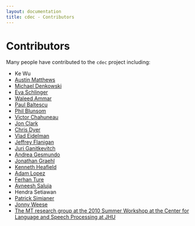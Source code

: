 ```yaml
---
layout: documentation
title: cdec - Contributors
---
```

# Contributors

Many people have contributed to the `cdec` project including:

  - Ke Wu
  - [Austin Matthews](http://armatthews.com/)
  - [Michael Denkowski](http://www.cs.cmu.edu/~mdenkows/)
  - [Eva Schlinger](http://www.contrib.andrew.cmu.edu/~eschling/)
  - [Waleed Ammar](http://www.cs.cmu.edu/~wammar/)
  - [Paul Baltescu](https://www.cs.ox.ac.uk/people/paul.baltescu/)
  - [Phil Blunsom](http://www.cs.ox.ac.uk/people/phil.blunsom/)
  - [Victor Chahuneau](http://victor.chahuneau.fr/)
  - [Jon Clark](http://www.cs.cmu.edu/~jhclark/)
  - [Chris Dyer](http://www.cs.cmu.edu/~cdyer/)
  - [Vlad Eidelman](http://www.umiacs.umd.edu/~vlad/)
  - [Jeffrey Flanigan](http://www.cs.cmu.edu/~jmflanig/)
  - [Juri Ganitkevitch](http://cs.jhu.edu/~juri/)
  - [Andrea Gesmundo](http://cui.unige.ch/~gesmundo/)
  - [Jonathan Graehl](http://www.isi.edu/~graehl)
  - [Kenneth Heafield](http://kheafield.com/)
  - [Adam Lopez](http://homepages.inf.ed.ac.uk/alopez/)
  - [Ferhan Ture](http://www.cs.umd.edu/~fture/)
  - [Avneesh Saluja](http://www.cs.cmu.edu/~avneesh/)
  - Hendra Setiawan
  - [Patrick Simianer](http://simianer.de/)
  - [Jonny Weese](http://cs.jhu.edu/~jonny/)
  - [The MT research group at the 2010 Summer Workshop at the Center for Language and Speech Processing at JHU](http://www.clsp.jhu.edu/workshops/ws10/groups/msgismt/)

